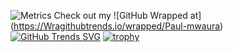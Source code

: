 ![Metrics](https://metrics.lecoq.io/Paul-mwaura?template=classic&achievements=1&isocalendar=1&languages=1&followup=1&introduction=1&sponsors=1&notable=1&isocalendar.duration=full-year&languages.limit=8&languages.threshold=0%25&languages.colors=github&languages.sections=most-used&languages.indepth=false&languages.analysis.timeout=15&languages.categories=markup%2C%20programming&languages.recent.categories=markup%2C%20programming&languages.recent.load=300&languages.recent.days=14&followup.sections=repositories&followup.indepth=false&achievements.threshold=C&achievements.secrets=true&achievements.display=detailed&achievements.limit=0&notable.from=organization&notable.repositories=false&notable.indepth=false&notable.types=commit&introduction.title=true&sponsors.sections=goal%2C%20about&config.timezone=Africa%2FNairobi)
Check out my 
![GitHub Wrapped at] (https://Wragithubtrends.io/wrapped/Paul-mwaura)
<br>
[![GitHub Trends SVG](https://api.githubtrends.io/user/svg/Paul-mwaura/repos?time_range=one_year&loc_metric=changed&theme=dark)](https://githubtrends.io)
[![trophy](https://github-profile-trophy.vercel.app/?username=ryo-ma&theme=onedark)](https://github.com/ryo-ma/github-profile-trophy)

